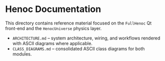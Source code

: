 # Henoc Documentation

This directory contains reference material focused on the `FullHenoc` Qt front-end and the `HenocUniverse` physics layer.

- `ARCHITECTURE.md` – system architecture, wiring, and workflows rendered with ASCII diagrams where applicable.
- `CLASS_DIAGRAMS.md` – consolidated ASCII class diagrams for both modules.

